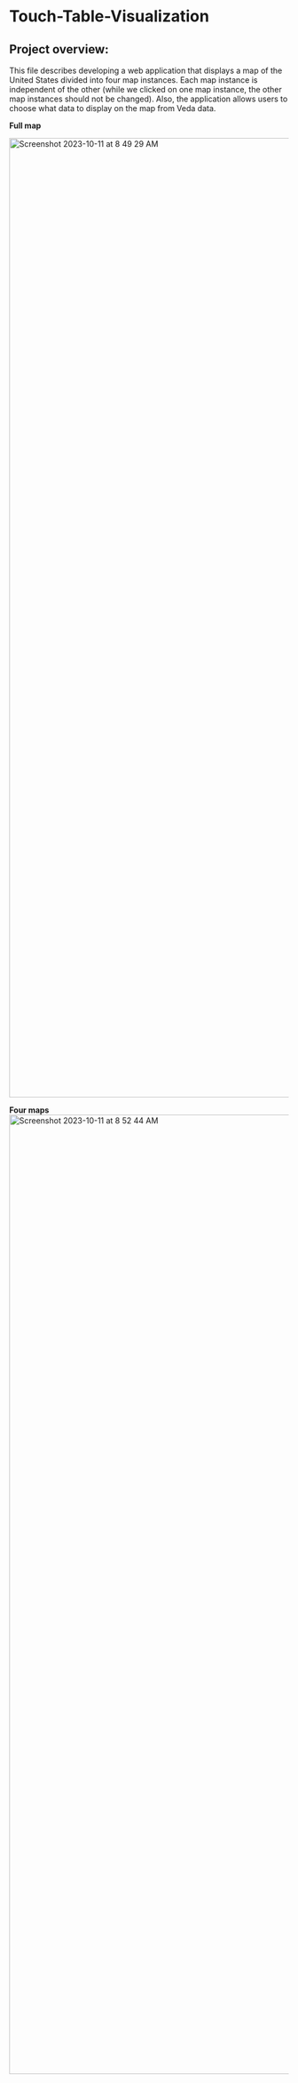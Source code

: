 # Touch-Table-Visualization
## Project overview:
This file describes developing a web application that displays a map of the United States divided into four map instances. Each map instance is independent of the other (while we clicked on one map instance, the other map instances should not be changed). Also, the application allows users to choose what data to display on the map from Veda data. 

**Full map**

<img width="1726" alt="Screenshot 2023-10-11 at 8 49 29 AM" src="https://github.com/NASA-IMPACT/touchmap/assets/58721039/1fe2cac9-a103-4ff7-be53-f9117aba6245">

**Four maps**
<img width="1726" alt="Screenshot 2023-10-11 at 8 52 44 AM" src="https://github.com/NASA-IMPACT/touchmap/assets/58721039/edf526e1-61ad-4adf-8988-e5553b8d193b">
